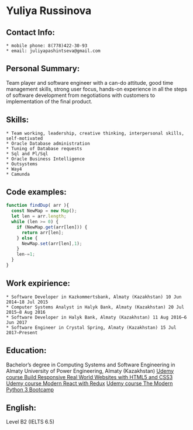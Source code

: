 # Yuliya Russinova

## Contact Info:
	* mobile phone: 8(778)422-30-93
	* email: juliyapashintseva@gmail.com

## Personal Summary:
   Team player and software engineer with a can-do attitude, good time management skills, strong user focus, hands-on experience in all the steps of software development from negotiations with customers to implementation of the final product.

## Skills:
	* Team working, leadership, creative thinking, interpersonal skills, self-motivated
	* Oracle Database administration
	* Tuning of Database requests
	* Sql and Pl/Sql
	* Oracle Business Intelligence 
	* Outsystems
	* Way4
	* Camunda

## Code examples:
```javascript
function findDup( arr ){
  const NewMap = new Map();
  let len = arr.length;
  while (len >= 0) {
    if (NewMap.get(arr[len])) {
      return arr[len];
    } else {
      NewMap.set(arr[len],1);
    }
    len-=1;
  }
}
```
## Work expirience:
	* Software Developer in Kazkommertsbank, Almaty (Kazakhstan) 10 Jun 2014–18 Jul 2015
	* Computer Systems Analyst in Halyk Bank, Almaty (Kazakhstan) 20 Jul 2015–8 Aug 2016
	* Software Developer in Halyk Bank, Almaty (Kazakhstan) 11 Aug 2016–6 Jun 2017
	* Software Engineer in Crystal Spring, Almaty (Kazakhstan) 15 Jul 2017–Present

## Education: 
Bachelor’s degree in Computing Systems and Software Engineering in Almaty University of Power Engineering, Almaty (Kazakhstan) 
[Udemy course Build Responsive Real World Websites with HTML5 and CSS3](https://www.udemy.com/certificate/UC-6c7e64a5-0e77-44ff-a512-4a82b9938af2/)
[Udemy course Modern React with Redux](https://www.udemy.com/certificate/UC-b6391e05-8d32-4603-a907-ffbcec2186ea/)
[Udemy course The Modern Python 3 Bootcamp](https://www.udemy.com/certificate/UC-CHFI412Z/)

## English:
Level B2 (IELTS 6.5)

